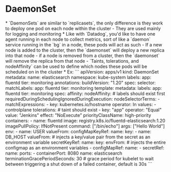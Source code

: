 <h1>DaemonSet</h1>
* `DaemonSets` are similar to `replicasets`, the only difference is they work to deploy one pod on each node within the cluster
  - They are used mainly for logging and monitoring
    * Like with `Datadog`, you'd like to have one agent running in each node to collect metrics, sort of like a `daemon` service running in the `bg` in a node, these pods will act as such
  - If a new node is added to the cluster, then the `daemonset` will deploy a new replica into that node
  - if a node is removed from a cluster, then the `daemonset` will remove the replica from that node
  - `Taints, tolerations, and nodeAffinity` can be used to define which nodes these pods will be scheduled on in the cluster
* Ex:
```
apiVersion: apps/v1
kind: DaemonSet
metadata:
  name: elasticsearch
  namespace: kube-system
  labels:
    app: fluentd
    tier: monitoring
  annotations:
    buildVersion: "1.20"
spec:
  selector:
    matchLabels:
      app: fluentd
      tier: monitoring
  template:
    metadata:
      labels:
        app: fluentd
        tier: monitoring
    spec:
      affinity:
        nodeAffinity: # labels should exist first
          requiredDuringSchedulingIgnoredDuringExecution:
            nodeSelectorTerms:
            - matchExpressions:
              - key: kubernetes.io/hostname
                operator: In
                values:
                - controlplane
      tolerations: # taint should exist
      - key: "app"
        operator: "Equal"
        value: "Jenkins"
        effect: "NoExecute"
      priorityClassName: high-priority
      containers:
      - name: fluentd
        image: registry.k8s.io/fluentd-elasticsearch:1.20
        imagePullPolicy: IfNotPresent
        command: ["/bin/echo"]
        args: ["Hello World"]
        env:
        - name: USER
          valueFrom: 
            configMapKeyRef:
              name: <config-map-name>
              key: <key-name>
        - name: DB_HOST
          valueFrom: # injects a key/value pair from the secret as an environment variable
            secretKeyRef:
              name: <secret-name>
              key: <key-name>
        envFrom: # injects the entire configmap as an environment variables
        - configMapRef:
            name: <config-map-name>
        - secretRef:
            name: <secret-map-name>
        ports:
        - containerPort: 8080
          name: elasticsearch
      terminationGracePeriodSeconds: 30 # grace period for kubelet to wait between triggering a shut down of a failed container, default is 30s
```
